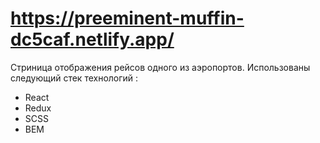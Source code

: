 # https://preeminent-muffin-dc5caf.netlify.app/

Стриница отображения рейсов одного из аэропортов.
Использованы следующий стек технологий :
- React
- Redux
- SCSS
- BEM
